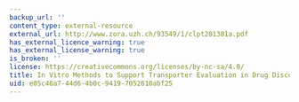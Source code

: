 ```yaml
---
backup_url: ''
content_type: external-resource
external_url: http://www.zora.uzh.ch/93549/1/clpt201381a.pdf
has_external_licence_warning: true
has_external_license_warning: true
is_broken: ''
license: https://creativecommons.org/licenses/by-nc-sa/4.0/
title: In Vitro Methods to Support Transporter Evaluation in Drug Discovery and Development.
uid: e05c46a7-44d6-4b0c-9419-7052610abf25
---
```

